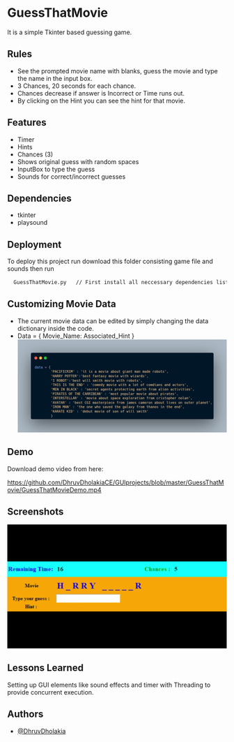 
# GuessThatMovie

It is a simple Tkinter based guessing game.








## Rules

- See the prompted movie name with blanks, guess the movie and type the name in the input box.
- 3 Chances, 20 seconds for each chance.
- Chances decrease if answer is Incorrect or Time runs out.
- By clicking on the Hint you can see the hint for that movie.



## Features


- Timer
- Hints
- Chances (3)
- Shows original guess with random spaces
- InputBox to type the guess
- Sounds for correct/incorrect guesses



## Dependencies

- tkinter 
- playsound
## Deployment

To deploy this project run download this folder consisting game file and sounds then run

```bash
  GuessThatMovie.py   // First install all neccessary dependencies listed above.
```


## Customizing Movie Data

- The current movie data can be edited by simply changing the data dictionary inside the code.
- Data =  { Movie_Name: Associated_Hint }
![Code Snippet](./carbon.png)
## Demo

Download demo video from here:

https://github.com/DhruvDholakiaCE/GUIprojects/blob/master/GuessThatMovie/GuessThatMovieDemo.mp4


## Screenshots

![App Screenshot](./guessthatmovie.png)


## Lessons Learned

Setting up GUI elements like sound effects and timer with Threading to provide concurrent execution.
## Authors

- [@DhruvDholakia](https://www.github.com/DhruvDholakiaCE)

